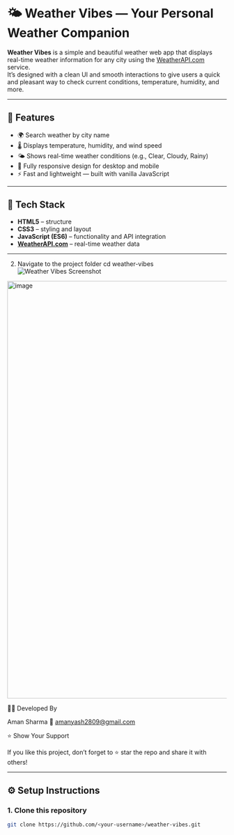 # 🌤️ Weather Vibes — Your Personal Weather Companion

**Weather Vibes** is a simple and beautiful weather web app that displays real-time weather information for any city using the [WeatherAPI.com](https://www.weatherapi.com/) service.  
It’s designed with a clean UI and smooth interactions to give users a quick and pleasant way to check current conditions, temperature, humidity, and more.

---

## 🚀 Features

- 🌍 Search weather by city name  
- 🌡️ Displays temperature, humidity, and wind speed  
- 🌤️ Shows real-time weather conditions (e.g., Clear, Cloudy, Rainy)  
- 📱 Fully responsive design for desktop and mobile  
- ⚡ Fast and lightweight — built with vanilla JavaScript  

---

## 🧠 Tech Stack

- **HTML5** – structure  
- **CSS3** – styling and layout  
- **JavaScript (ES6)** – functionality and API integration  
- **[WeatherAPI.com](https://www.weatherapi.com/)** – real-time weather data

---
2. Navigate to the project folder
cd weather-vibes
![Weather Vibes Screenshot](screenshot.png)
<img width="1909" height="959" alt="image" src="https://github.com/user-attachments/assets/60a0509c-3857-4039-9f94-b1e32e90e29c" />


🧑‍💻 Developed By

Aman Sharma
📧 amanyash2809@gmail.com


⭐ Show Your Support

If you like this project, don’t forget to ⭐ star the repo and share it with others!


---
## ⚙️ Setup Instructions

### 1. Clone this repository
```bash
git clone https://github.com/<your-username>/weather-vibes.git



